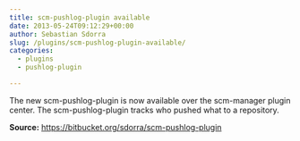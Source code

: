 ```yaml
---
title: scm-pushlog-plugin available
date: 2013-05-24T09:12:29+00:00
author: Sebastian Sdorra
slug: /plugins/scm-pushlog-plugin-available/
categories:
  - plugins
  - pushlog-plugin

---
```

The new scm-pushlog-plugin is now available over the scm-manager plugin center. The scm-pushlog-plugin tracks who pushed what to a repository.

**Source:** <a title="scm-pushlog-plugin" href="https://bitbucket.org/sdorra/scm-pushlog-plugin" target="_blank">https&#x3A;//bitbucket.org/sdorra/scm-pushlog-plugin</a>

